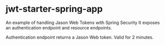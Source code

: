 # jwt-starter-spring-app
An example of handling Jason Web Tokens with Spring Security
It exposes an authentication endpoint and resource endpoints.

Authentication endpoint returns a Jason Web token. Valid for 2 minutes.
